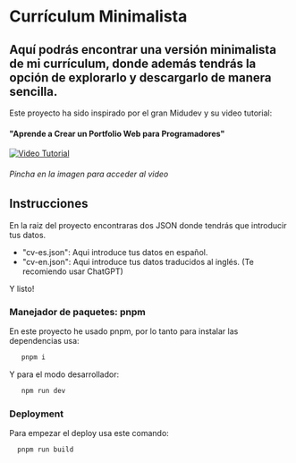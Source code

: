 # Currículum Minimalista 

Aquí podrás encontrar una versión minimalista de mi currículum, donde además tendrás la opción de explorarlo y descargarlo de manera sencilla.
------------

Este proyecto ha sido inspirado por el gran Midudev y su video tutorial:
#### "Aprende a Crear un Portfolio Web para Programadores"
[![Video Tutorial](https://i.ibb.co/pXTtJbc/Captura-de-pantalla-2024-02-03-a-las-12-42-10-a-m.png "Video Tutorial")](https://www.youtube.com/watch?v=Zwh92LTB-Bk&t=2s "Video Tutorial")
###### Pincha en la imagen para acceder al video 




## Instrucciones


En la raiz del proyecto encontraras dos JSON donde tendrás que introducir tus datos.
   - "cv-es.json": Aqui introduce tus datos en español.
   - "cv-en.json": Aqui introduce tus datos traducidos al inglés. (Te recomiendo usar ChatGPT)

Y listo!




### Manejador de paquetes: pnpm

En este proyecto he usado pnpm, por lo tanto para instalar las dependencias usa:
```bash
   pnpm i
```

Y para el modo desarrollador:
```bash
   npm run dev 
```





### Deployment

Para empezar el deploy usa este comando:

```bash
  pnpm run build
```
